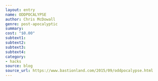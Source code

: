 ```yaml
---
layout: entry 
name: ODDPOCALYPSE
author: Chris McDowall
genre: post-apocalyptic
summary: 
cost: "$0.00"
subtext1: 
subtext2: 
subtext3: 
subtext4: 
category:
- hacks
source: blog
source_url: https://www.bastionland.com/2015/09/oddpocalypse.html
---
```

